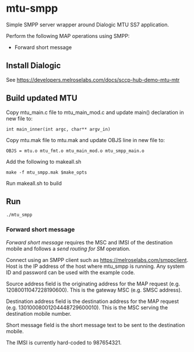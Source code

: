 # mtu-smpp
Simple SMPP server wrapper around Dialogic MTU SS7 application.

Perform the following MAP operations using SMPP:

+ Forward short message

## Install Dialogic

See https://developers.melroselabs.com/docs/sccp-hub-demo-mtu-mtr

## Build updated MTU

Copy mtu_main.c file to mtu_main_mod.c and update main() declaration in new file to:

    int main_inner(int argc, char** argv_in)

Copy mtu.mak file to mtu.mak and update OBJS line in new file to:

    OBJS = mtu.o mtu_fmt.o mtu_main_mod.o mtu_smpp_main.o

Add the following to makeall.sh

    make -f mtu_smpp.mak $make_opts

Run makeall.sh to build

## Run

    ./mtu_smpp

### Forward short message

*Forward short message* requires the MSC and IMSI of the destination mobile and follows a *send routing for SM* operation.

Connect using an SMPP client such as https://melroselabs.com/smppclient.  Host is the IP address of the host where mtu_smpp is running.  Any system ID and password can be used with the example code.

Source address field is the originating address for the MAP request (e.g. 12080011047228190600).  This is the gateway MSC (e.g. SMSC address).

Destination address field is the destination address for the MAP request (e.g. 13010008001204448729600010).  This is the MSC serving the destination mobile number.

Short message field is the short message text to be sent to the destination  mobile.

The IMSI is currently hard-coded to 987654321.
